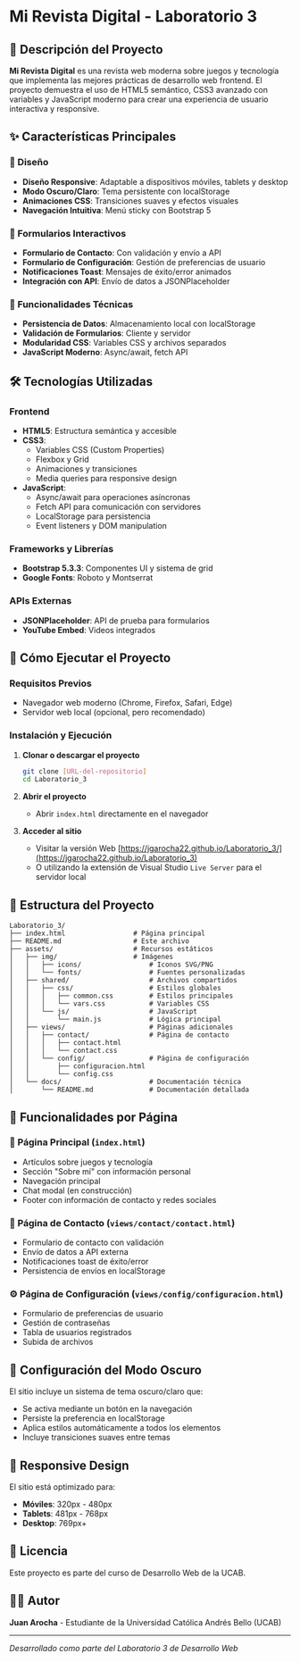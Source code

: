 # Mi Revista Digital - Laboratorio 3

## 📰 Descripción del Proyecto

**Mi Revista Digital** es una revista web moderna sobre juegos y tecnología que implementa las mejores prácticas de desarrollo web frontend. El proyecto demuestra el uso de HTML5 semántico, CSS3 avanzado con variables y JavaScript moderno para crear una experiencia de usuario interactiva y responsive.

## ✨ Características Principales

### 🎨 Diseño
- **Diseño Responsive**: Adaptable a dispositivos móviles, tablets y desktop
- **Modo Oscuro/Claro**: Tema persistente con localStorage
- **Animaciones CSS**: Transiciones suaves y efectos visuales
- **Navegación Intuitiva**: Menú sticky con Bootstrap 5

### 📝 Formularios Interactivos
- **Formulario de Contacto**: Con validación y envío a API
- **Formulario de Configuración**: Gestión de preferencias de usuario
- **Notificaciones Toast**: Mensajes de éxito/error animados
- **Integración con API**: Envío de datos a JSONPlaceholder

### 🔧 Funcionalidades Técnicas
- **Persistencia de Datos**: Almacenamiento local con localStorage
- **Validación de Formularios**: Cliente y servidor
- **Modularidad CSS**: Variables CSS y archivos separados
- **JavaScript Moderno**: Async/await, fetch API

## 🛠️ Tecnologías Utilizadas

### Frontend
- **HTML5**: Estructura semántica y accesible
- **CSS3**: 
  - Variables CSS (Custom Properties)
  - Flexbox y Grid
  - Animaciones y transiciones
  - Media queries para responsive design
- **JavaScript**:
  - Async/await para operaciones asíncronas
  - Fetch API para comunicación con servidores
  - LocalStorage para persistencia
  - Event listeners y DOM manipulation

### Frameworks y Librerías
- **Bootstrap 5.3.3**: Componentes UI y sistema de grid
- **Google Fonts**: Roboto y Montserrat

### APIs Externas
- **JSONPlaceholder**: API de prueba para formularios
- **YouTube Embed**: Videos integrados

## 🚀 Cómo Ejecutar el Proyecto

### Requisitos Previos
- Navegador web moderno (Chrome, Firefox, Safari, Edge)
- Servidor web local (opcional, pero recomendado)

### Instalación y Ejecución

1. **Clonar o descargar el proyecto**
   ```bash
   git clone [URL-del-repositorio]
   cd Laboratorio_3
   ```

2. **Abrir el proyecto**
   - Abrir `index.html` directamente en el navegador

3. **Acceder al sitio**
   - Visitar la versión Web [https://jgarocha22.github.io/Laboratorio_3/](https://jgarocha22.github.io/Laboratorio_3)
   - O utilizando la extensión de Visual Studio `Live Server` para el servidor local

## 📁 Estructura del Proyecto

```
Laboratorio_3/
├── index.html                 # Página principal
├── README.md                  # Este archivo
├── assets/                    # Recursos estáticos
│   ├── img/                   # Imágenes
│   │   ├── icons/                 # Iconos SVG/PNG
│   │   └── fonts/                 # Fuentes personalizadas
│   ├── shared/                    # Archivos compartidos
│   │   ├── css/                   # Estilos globales
│   │   │   ├── common.css         # Estilos principales
│   │   │   └── vars.css           # Variables CSS
│   │   └── js/                    # JavaScript
│   │       └── main.js            # Lógica principal
│   ├── views/                     # Páginas adicionales
│   │   ├── contact/               # Página de contacto
│   │   │   ├── contact.html
│   │   │   └── contact.css
│   │   └── config/                # Página de configuración
│   │       ├── configuracion.html
│   │       └── config.css
│   └── docs/                      # Documentación técnica
│       └── README.md              # Documentación detallada
```

## 🎯 Funcionalidades por Página

### 📄 Página Principal (`index.html`)
- Artículos sobre juegos y tecnología
- Sección "Sobre mí" con información personal
- Navegación principal
- Chat modal (en construcción)
- Footer con información de contacto y redes sociales

### 📧 Página de Contacto (`views/contact/contact.html`)
- Formulario de contacto con validación
- Envío de datos a API externa
- Notificaciones toast de éxito/error
- Persistencia de envíos en localStorage

### ⚙️ Página de Configuración (`views/config/configuracion.html`)
- Formulario de preferencias de usuario
- Gestión de contraseñas
- Tabla de usuarios registrados
- Subida de archivos

## 🔧 Configuración del Modo Oscuro

El sitio incluye un sistema de tema oscuro/claro que:
- Se activa mediante un botón en la navegación
- Persiste la preferencia en localStorage
- Aplica estilos automáticamente a todos los elementos
- Incluye transiciones suaves entre temas

## 📱 Responsive Design

El sitio está optimizado para:
- **Móviles**: 320px - 480px
- **Tablets**: 481px - 768px
- **Desktop**: 769px+

## 📄 Licencia

Este proyecto es parte del curso de Desarrollo Web de la UCAB.

## 👨‍💻 Autor

**Juan Arocha** - Estudiante de la Universidad Católica Andrés Bello (UCAB)

---

*Desarrollado como parte del Laboratorio 3 de Desarrollo Web*